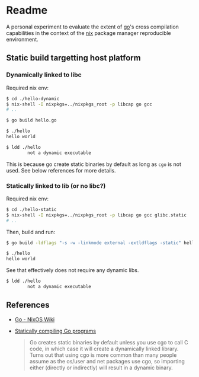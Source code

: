 Readme
======

A personal experiment to evaluate the extent of [go]'s cross compilation
capabilities in the context of the [nix] package manager reproducible
environment.

[go]: https://golang.org/
[nix]: https://nixos.org/guides/how-nix-works.html

## Static build targetting host platform


### Dynamically linked to libc

Required nix env:

```bash
$ cd ./hello-dynamic
$ nix-shell -I nixpkgs=../nixpkgs_root -p libcap go gcc
# ..
```

```bash
$ go build hello.go

$ ./hello
hello world

$ ldd ./hello
        not a dynamic executable
```

This is because go create static binaries by default as long as
`cgo` is not used. See below references for more details.


### Statically linked to lib (or no libc?)

Required nix env:

```bash
$ cd ./hello-static
$ nix-shell -I nixpkgs=../nixpkgs_root -p libcap go gcc glibc.static
# ..
```

Then, build and run:

```bash
$ go build -ldflags "-s -w -linkmode external -extldflags -static" hello.go 

$ ./hello 
hello world
```

See that effectively does not require any dynamic libs.

```bash
$ ldd ./hello
        not a dynamic executable
```

## References

 -  [Go - NixOS Wiki](https://nixos.wiki/wiki/Go)

 -  [Statically compiling Go programs](https://www.arp242.net/static-go.html)

     >  Go creates static binaries by default unless you use cgo to call C code,
     >  in which case it will create a dynamically linked library. Turns out
     >  that using cgo is more common than many people assume as the os/user and
     >  net packages use cgo, so importing either (directly or indirectly) will
     >  result in a dynamic binary.
